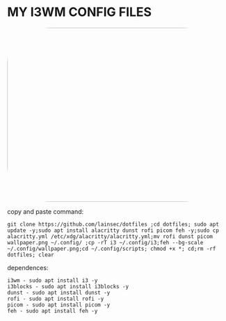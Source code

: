 # MY I3WM CONFIG FILES

<img src="https://i.postimg.cc/MGSvP3F2/sayonara.png" width="700" height="400" style="border-radius:20%;">

<a>copy and paste command:</a>
```
git clone https://github.com/lainsec/dotfiles ;cd dotfiles; sudo apt update -y;sudo apt install alacritty dunst rofi picom feh -y;sudo cp alacritty.yml /etc/xdg/alacritty/alacritty.yml;mv rofi dunst picom wallpaper.png ~/.config/ ;cp -rT i3 ~/.config/i3;feh --bg-scale ~/.config/wallpaper.png;cd ~/.config/scripts; chmod +x *; cd;rm -rf dotfiles; clear
```
<a>dependences:</a>
```
i3wm - sudo apt install i3 -y
i3blocks - sudo apt install i3blocks -y
dunst - sudo apt install dunst -y 
rofi - sudo apt install rofi -y
picom - sudo apt install picom -y
feh - sudo apt install feh -y
```
